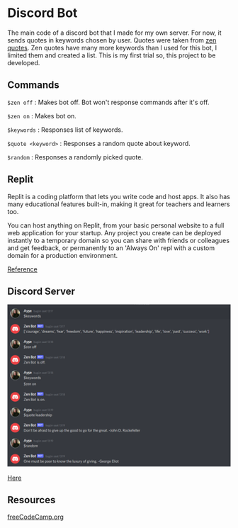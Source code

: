 # Discord Bot


The main code of a discord bot that I made for my own server. For now, it sends quotes in keywords chosen by user. Quotes were taken from [zen quotes](https://zenquotes.io). Zen quotes have many more keywords than I used for this bot, I limited them and created a list. This is my first trial so, this project to be developed.

## Commands

`$zen off` : Makes bot off. Bot won't response commands after it's off.

`$zen on` : Makes bot on.

`$keywords` : Responses list of keywords.

`$quote <keyword>` : Responses a random quote about keyword.

`$random` : Responses a randomly picked quote.

## Replit

Replit is a coding platform that lets you write code and host apps. It also has many educational features built-in, making it great for teachers and learners too.

You can host anything on Replit, from your basic personal website to a full web application for your startup. Any project you create can be deployed instantly to a temporary domain so you can share with friends or colleagues and get feedback, or permanently to an 'Always On' repl with a custom domain for a production environment.

[Reference](https://docs.replit.com/getting-started/intro-replit)


## Discord Server


![](ss.PNG)

[Here](https://discord.gg/dY3z2DPh)

## Resources

[freeCodeCamp.org](https://www.youtube.com/watch?v=SPTfmiYiuok)
